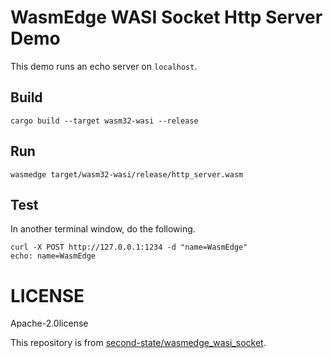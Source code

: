 # WasmEdge WASI Socket Http Server Demo

This demo runs an echo server on `localhost`.

## Build

```shell
cargo build --target wasm32-wasi --release
```

## Run

```shell
wasmedge target/wasm32-wasi/release/http_server.wasm
```

## Test

In another terminal window, do the following.

```shell
curl -X POST http://127.0.0.1:1234 -d "name=WasmEdge"
echo: name=WasmEdge
```

# LICENSE

Apache-2.0license

This repository is from [second-state/wasmedge_wasi_socket](https://github.com/second-state/wasmedge_wasi_socket/tree/main).
